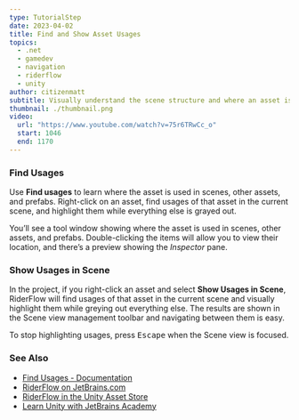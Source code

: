 ```yaml
---
type: TutorialStep
date: 2023-04-02
title: Find and Show Asset Usages
topics:
  - .net
  - gamedev
  - navigation
  - riderflow
  - unity
author: citizenmatt
subtitle: Visually understand the scene structure and where an asset is used.
thumbnail: ./thumbnail.png
video:
  url: "https://www.youtube.com/watch?v=75r6TRwCc_o"
  start: 1046
  end: 1170
---
```


### Find Usages

Use **Find usages** to learn where the asset is used in scenes, other assets, and prefabs.
Right-click on an asset, find usages of that asset in the current scene, and highlight them while everything else is grayed out.

You’ll see a tool window showing where the asset is used in scenes, other assets, and prefabs.
Double-clicking the items will allow you to view their location, and there’s a preview showing the _Inspector_ pane.

### Show Usages in Scene

In the project, if you right-click an asset and select **Show Usages in Scene**, RiderFlow will find usages of that asset in the current scene and visually highlight them while greying out everything else. The results are shown in the Scene view management toolbar and navigating between them is easy.

To stop highlighting usages, press <kbd>Escape</kbd> when the Scene view is focused.

### See Also

- [Find Usages - Documentation](https://www.jetbrains.com/help/riderflow/find-usages.html)
- [RiderFlow on JetBrains.com](https://www.jetbrains.com/riderflow/)
- [RiderFlow in the Unity Asset Store](https://assetstore.unity.com/packages/tools/level-design/riderflow-218574)
- [Learn Unity with JetBrains Academy](https://hyperskill.org/tracks/36?utm=rider_guide)
